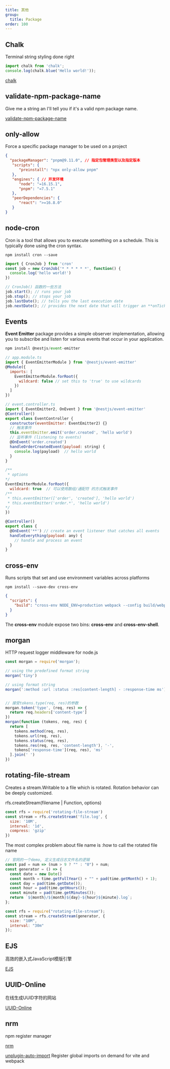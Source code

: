 ```yaml
---
title: 其他
group:
  title: Package
order: 100
---
```


## Chalk

  Terminal string styling done right

```js
import chalk from 'chalk';
console.log(chalk.blue('Hello world!'));
```

[chalk](https://github.com/chalk/chalk)

## validate-npm-package-name

   Give me a string an I'll tell you if it's a valid npm package name.

[validate-npm-package-name](https://www.npmmirror.com/package/validate-npm-package-name)

## only-allow

   Force a specific package manager to be used on a project

```json
{
  "packageManager": "pnpm@9.11.0", // 指定包管理类型以及指定版本
   "scripts": {
      "preinstall": "npx only-allow pnpm"
   },
   "engines": { // 开发环境
      "node": "=16.15.1",
      "pnpm": "=7.5.1"
   },
   "peerDependencies": {
      "react": ">=16.8.0"
   }
}
```

## node-cron

Cron is a tool that allows you to execute something on a schedule. This is typically done using the cron syntax.

```shell
npm install cron --save
```

```js
import { CronJob } from 'cron'
const job = new CronJob('* * * * * *', function() {
  console.log('hello world!')
})
```

```js
// CronJob() 函数的一些方法
job.start(); // runs your job
job.stop(); // stops your job
job.lastDate(); // tells you the last execution date
job.nextDate(); // provides the next date that will trigger an **onTick**
```

## Events

**Event Emitter** package provides a simple observer implementation, allowing you to subscribe and listen for various events that occur in your application.

```js
npm install @nestjs/event-emitter

// app.module.ts
import { EventEmitterModule } from '@nestjs/event-emitter'
@Module({
  imports: [
    EventEmitterModule.forRoot({
      wildcard: false // set this to 'true' to use wildcards
    })
  ]
})

// event.controller.ts
import { EventEmitter2, OnEvent } from '@nestjs/event-emitter'
@Controller()
export class EventController {
  constructor(eventEmitter: EventEmitter2) {}
  // 触发事件
  this.eventEmitter.emit('order.created', 'hello world')
  // 监听事件 (listening to events)
  @OnEvent('order.created')
  handleOrderCreatedEvent(payload: string) {
    console.log(payload)  // hello world
  }
}

/**
 * options
*/
EventEmitterModule.forRoot({
  wildcard: true  // 可以使用数组/通配符 的方式触发事件
/**
 * this.eventEmitter(['order', 'created'], 'hello world')
 * this.eventEmitter('order.*', 'hello world')
*/
})
```

```js
@Controller()
export class {
  @OnEvent('**') // create an event listener that catches all events
  handleEverything(payload: any) {
    // handle and process an event
  }
}
```

## cross-env

  Runs scripts that set and use environment variables across platforms

```shell
npm install --save-dev cross-env
```

```json
{
  "scripts": {
    "build": "cross-env NODE_ENV=production webpack --config build/webpack.config.js"
  }
}
```

  The **cross-env** module expose two bins: **cross-env** and **cross-env-shell**.

## morgan

  HTTP request logger middleware for node.js

```js
const morgan = require('morgan');

// using the predefined format string
morgan('tiny')

// using format string
morgan(':method :url :status :res[content-length] - :response-time ms');


// 接受tokens.type(req, res)的参数
morgan.token('type', (req, res) => {
  return req.headers['content-type']
})
morgan(function (tokens, req, res) {
  return [
    tokens.method(req, res),
    tokens.url(req, res),
    tokens.status(req, res),
    tokens.res(req, res, 'content-length'), '-',
    tokens['response-time'](req, res), 'ms'
  ].join(' ')
})
```

## rotating-file-stream

  Creates a stream.Writable to a file which is rotated. Rotation behavior can be deeply customized.

  rfs.createStream(filename | Function, options)

```js
const rfs = require('rotating-file-stream')
const stream = rfs.createStream('file.log', {
  size: '10M',
  interval: '1d',
  compress: 'gzip'
})
```

  The most complex problem about file name is :how to call the rotated file name

```js
// 官网的一个demo, 定义生成日志文件名的逻辑
const pad = num => (num > 9 ? "" : "0") + num;
const generator = () => {
  const date = new Date()
  const month = time.getFullYear() + "" + pad(time.getMonth() + 1);
  const day = pad(time.getDate());
  const hour = pad(time.getHours());
  const minute = pad(time.getMinutes());
  return `${month}/${month}${day}-${hour}${minute}.log`;
};

const rfs = require("rotating-file-stream");
const stream = rfs.createStream(generator, {
  size: "10M",
  interval: "30m"
});
```

## EJS

  高效的嵌入式JavaScript模版引擎

[EJS](https://ejs.bootcss.com/#features)

## UUID-Online

  在线生成UUID字符的网站

[UUID-Online](https://www.uuid.online/)

## nrm

  npm register manager

[nrm](https://www.npmmirror.com/package/nrm)

[unplugin-auto-import](https://www.npmmirror.com/package/unplugin-auto-import) Register global imports on demand for vite and webpack

